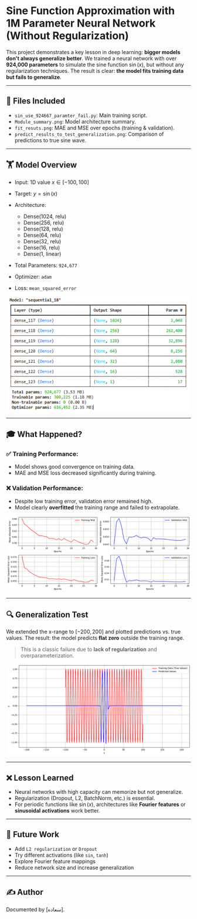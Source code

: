 # Sine Function Approximation with 1M Parameter Neural Network (Without Regularization)

This project demonstrates a key lesson in deep learning: **bigger models don't always generalize better**. We trained a neural network with over **924,000 parameters** to simulate the sine function $\sin(x)$, but without any regularization techniques. The result is clear: **the model fits training data but fails to generalize**.

---

## 📁 Files Included

* `sin_use_924667_paramter_fail.py`: Main training script.
* `Module_summary.png`: Model architecture summary.
* `fit_resuts.png`: MAE and MSE over epochs (training & validation).
* `predict_results_to_test_generalization.png`: Comparison of predictions to true sine wave.

---

## 🏋️ Model Overview

* Input: 1D value $x \in [-100, 100]$
* Target: $y = \sin(x)$
* Architecture:

  * Dense(1024, relu)
  * Dense(256, relu)
  * Dense(128, relu)
  * Dense(64, relu)
  * Dense(32, relu)
  * Dense(16, relu)
  * Dense(1, linear)
* Total Parameters: `924,677`
* Optimizer: `adam`
* Loss: `mean_squared_error`

![Model Summary](Module_summary.png)

---

## 🎓 What Happened?

### ✅ Training Performance:

* Model shows good convergence on training data.
* MAE and MSE loss decreased significantly during training.

### ❌ Validation Performance:

* Despite low training error, validation error remained high.
* Model clearly **overfitted** the training range and failed to extrapolate.

![Training & Validation Loss](fit_resuts.png)

---

## 🔍 Generalization Test

We extended the x-range to $[-200, 200]$ and plotted predictions vs. true values.
The result: the model predicts **flat zero** outside the training range.

> This is a classic failure due to **lack of regularization** and overparameterization.

![Prediction Comparison](predict_results_to_test_generalization.png)

---

## ❌ Lesson Learned

* Neural networks with high capacity can memorize but not generalize.
* Regularization (Dropout, L2, BatchNorm, etc.) is essential.
* For periodic functions like $\sin(x)$, architectures like **Fourier features** or **sinusoidal activations** work better.

---

## 🔹 Future Work

* Add `L2 regularization` or `Dropout`
* Try different activations (like `sin`, `tanh`)
* Explore Fourier feature mappings
* Reduce network size and increase generalization

---

## ✍️ Author

Documented by \[سعاده].
